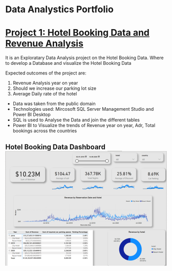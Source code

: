 # Data Analystics Portfolio

# [Project 1: Hotel Booking Data and Revenue Analysis](https://github.com/asifsk32/Hotel-Revenue.git)

It is an Exploratary Data Analysis project on the Hotel Booking Data. Where to develop a Database and visualize the Hotel Booking Data

Expected outcomes of the project are: 
  1. Revenue Analysis year on year
  2. Should we increase our parking lot size
  3. Average Daily rate of the hotel
  
  
- Data was taken from the public domain
- Technologies used: Mircosoft SQL Server Management Studio and Power BI Desktop
- SQL is used to Analyse the Data and join the different tables
- Power BI to Visualize the trends of Revenue year on year, Adr, Total bookings across the countries

## Hotel Booking Data Dashboard ![](https://github.com/asifsk32/Hotel-Revenue/blob/fffdf18a0c4136ae08b9fff68515b2fe32766e5b/Hotel%20Analysis%20Dashboard.png)
